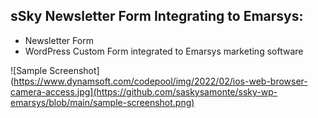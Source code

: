 ## sSky Newsletter Form Integrating to Emarsys:
- Newsletter Form
- WordPress Custom Form integrated to Emarsys marketing software

![Sample Screenshot](https://www.dynamsoft.com/codepool/img/2022/02/ios-web-browser-camera-access.jpg](https://github.com/saskysamonte/ssky-wp-emarsys/blob/main/sample-screenshot.png)
